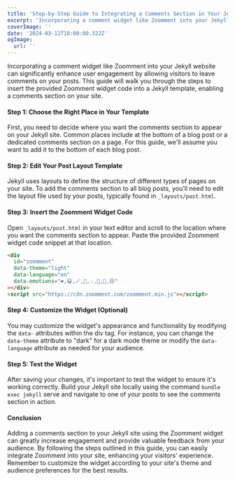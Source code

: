 ```yaml
---
title: 'Step-by-Step Guide to Integrating a Comments Section in Your Jekyll Blog'
excerpt: 'Incorporating a comment widget like Zoomment into your Jekyll website can significantly enhance user engagement by allowing visitors to leave comments on your posts. This guide will walk you through the steps to insert the provided Zoomment widget code into a Jekyll template, enabling a comments section on your site.'
coverImage: ''
date: '2024-03-11T18:00:00.322Z'
ogImage:
  url: ''
---
```


Incorporating a comment widget like Zoomment into your Jekyll website can significantly enhance user engagement by allowing visitors to leave comments on your posts. This guide will walk you through the steps to insert the provided Zoomment widget code into a Jekyll template, enabling a comments section on your site.

#### Step 1: Choose the Right Place in Your Template

First, you need to decide where you want the comments section to appear on your Jekyll site. Common places include at the bottom of a blog post or a dedicated comments section on a page. For this guide, we'll assume you want to add it to the bottom of each blog post.

#### Step 2: Edit Your Post Layout Template

Jekyll uses layouts to define the structure of different types of pages on your site. To add the comments section to all blog posts, you'll need to edit the layout file used by your posts, typically found in `_layouts/post.html`.

#### Step 3: Insert the Zoomment Widget Code

Open `_layouts/post.html` in your text editor and scroll to the location where you want the comments section to appear. Paste the provided Zoomment widget code snippet at that location.

```html
<div
  id="zoomment"
  data-theme="light"
  data-language="en"
  data-emotions="❤️,😀,🪄,🥸,💡,🤔,💩,😢"
></div>
<script src="https://cdn.zoomment.com/zoomment.min.js"></script>
```

#### Step 4: Customize the Widget (Optional)

You may customize the widget's appearance and functionality by modifying the `data-` attributes within the div tag. For instance, you can change the `data-theme` attribute to "dark" for a dark mode theme or modify the `data-language` attribute as needed for your audience.

#### Step 5: Test the Widget

After saving your changes, it's important to test the widget to ensure it's working correctly. Build your Jekyll site locally using the command `bundle exec jekyll` serve and navigate to one of your posts to see the comments section in action.

#### Conclusion

Adding a comments section to your Jekyll site using the Zoomment widget can greatly increase engagement and provide valuable feedback from your audience. By following the steps outlined in this guide, you can easily integrate Zoomment into your site, enhancing your visitors' experience. Remember to customize the widget according to your site's theme and audience preferences for the best results.
